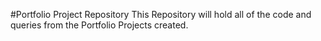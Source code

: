  #Portfolio Project Repository
This Repository will hold all of the code and queries from the Portfolio Projects created.
